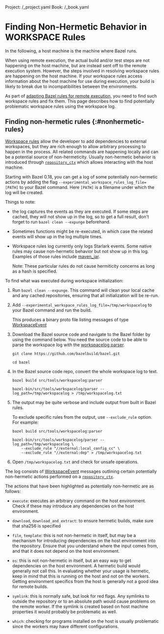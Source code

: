Project: /_project.yaml
Book: /_book.yaml

# Finding Non-Hermetic Behavior in WORKSPACE Rules

In the following, a host machine is the machine where Bazel runs.

When using remote execution, the actual build and/or test steps are not
happening on the host machine, but are instead sent off to the remote execution
system. However, the steps involved in resolving workspace rules are happening
on the host machine. If your workspace rules access information about the
host machine for use during execution, your build is likely to break due to
incompatibilities between the environments.

As part of [adapting Bazel rules for remote
execution](/docs/remote-execution-rules), you need to find such workspace rules
and fix them. This page describes how to find potentially problematic workspace
rules using the workspace log.


## Finding non-hermetic rules {:#nonhermetic-rules}

[Workspace rules](/reference/be/workspace) allow the developer to add dependencies to
external workspaces, but they are rich enough to allow arbitrary processing to
happen in the process. All related commands are happening locally and can be a
potential source of non-hermeticity. Usually non-hermetic behavior is
introduced through
[`repository_ctx`](/rules/lib/repository_ctx) which allows interacting
with the host machine.

Starting with Bazel 0.18, you can get a log of some potentially non-hermetic
actions by adding the flag `--experimental_workspace_rules_log_file=[PATH]` to
your Bazel command. Here `[PATH]` is a filename under which the log will be
created.

Things to note:

* the log captures the events as they are executed. If some steps are
  cached, they will not show up in the log, so to get a full result, don't
  forget to run `bazel clean --expunge` beforehand.

* Sometimes functions might be re-executed, in which case the related
  events will show up in the log multiple times.

* Workspace rules log currently only logs Starlark events. Some native rules
  may cause non-hermetic behavior but not show up in this log. Examples of those
  rules include
  [maven_jar](/reference/be/workspace#maven_jar).

  Note: These particular rules do not cause hermiticity concerns as long
  as a hash is specified.

To find what was executed during workspace initialization:

1.  Run `bazel clean --expunge`. This command will clean your local cache and
    any cached repositories, ensuring that all initialization will be re-run.

2.  Add `--experimental_workspace_rules_log_file=/tmp/workspacelog` to your
    Bazel command and run the build.

    This produces a binary proto file listing messages of type
    [WorkspaceEvent](https://source.bazel.build/bazel/+/master:src/main/java/com/google/devtools/build/lib/bazel/debug/workspace_log.proto?q=WorkspaceEvent)

3.  Download the Bazel source code and navigate to the Bazel folder by using
    the command below. You need the source code to be able to parse the
    workspace log with the
    [workspacelog parser](https://source.bazel.build/bazel/+/master:src/tools/workspacelog/).

    ```posix-terminal
    git clone https://github.com/bazelbuild/bazel.git

    cd bazel
    ```

4.  In the Bazel source code repo, convert the whole workspace log to text.

    ```posix-terminal
    bazel build src/tools/workspacelog:parser

    bazel-bin/src/tools/workspacelog/parser --log_path=/tmp/workspacelog > /tmp/workspacelog.txt
    ```

5.  The output may be quite verbose and include output from built in Bazel
    rules.

    To exclude specific rules from the output, use `--exclude_rule` option.
    For example:

    ```posix-terminal
    bazel build src/tools/workspacelog:parser

    bazel-bin/src/tools/workspacelog/parser --log_path=/tmp/workspacelog \
        --exclude_rule "//external:local_config_cc" \
        --exclude_rule "//external:dep" > /tmp/workspacelog.txt
    ```

5.  Open `/tmp/workspacelog.txt` and check for unsafe operations.

The log consists of
[WorkspaceEvent](https://source.bazel.build/bazel/+/master:src/main/java/com/google/devtools/build/lib/bazel/debug/workspace_log.proto?q=WorkspaceEvent)
messages outlining certain potentially non-hermetic actions performed on a
[`repository_ctx`](/rules/lib/repository_ctx).

The actions that have been highlighted as potentially non-hermetic are as follows:

* `execute`: executes an arbitrary command on the host environment. Check if
  these may introduce any dependencies on the host environment.

* `download`, `download_and_extract`: to ensure hermetic builds, make sure
  that sha256 is specified

* `file`, `template`: this is not non-hermetic in itself, but may be a mechanism
  for introducing dependencies on the host environment into the repository.
  Ensure that you understand where the input comes from, and that it does not
  depend on the host environment.

* `os`: this is not non-hermetic in itself, but an easy way to get dependencies
  on the host environment. A hermetic build would generally not call this.
  In evaluating whether your usage is hermetic, keep in mind that this is
  running on the host and not on the workers. Getting environment specifics
  from the host is generally not a good idea for remote builds.

* `symlink`: this is normally safe, but look for red flags. Any symlinks to
  outside the repository or to an absolute path would cause problems on the
  remote worker. If the symlink is created based on host machine properties
  it would probably be problematic as well.

* `which`: checking for programs installed on the host is usually problematic
  since the workers may have different configurations.
